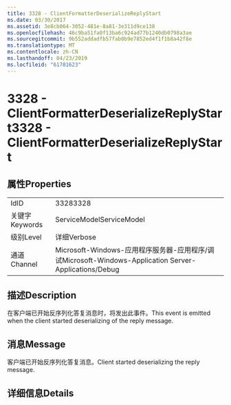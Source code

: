 ```yaml
---
title: 3328 - ClientFormatterDeserializeReplyStart
ms.date: 03/30/2017
ms.assetid: 3e8cb064-3052-481e-8a81-3e311d9ce138
ms.openlocfilehash: 46c9ba51fa0f13ba6c924ad77b1240db0798a3ae
ms.sourcegitcommit: 9b552addadfb57fab0b9e7852ed4f1f1b8a42f8e
ms.translationtype: MT
ms.contentlocale: zh-CN
ms.lasthandoff: 04/23/2019
ms.locfileid: "61781623"
---
```

# <a name="3328---clientformatterdeserializereplystart"></a><span data-ttu-id="af798-102">3328 - ClientFormatterDeserializeReplyStart</span><span class="sxs-lookup"><span data-stu-id="af798-102">3328 - ClientFormatterDeserializeReplyStart</span></span>
## <a name="properties"></a><span data-ttu-id="af798-103">属性</span><span class="sxs-lookup"><span data-stu-id="af798-103">Properties</span></span>  
  
|||  
|-|-|  
|<span data-ttu-id="af798-104">Id</span><span class="sxs-lookup"><span data-stu-id="af798-104">ID</span></span>|<span data-ttu-id="af798-105">3328</span><span class="sxs-lookup"><span data-stu-id="af798-105">3328</span></span>|  
|<span data-ttu-id="af798-106">关键字</span><span class="sxs-lookup"><span data-stu-id="af798-106">Keywords</span></span>|<span data-ttu-id="af798-107">ServiceModel</span><span class="sxs-lookup"><span data-stu-id="af798-107">ServiceModel</span></span>|  
|<span data-ttu-id="af798-108">级别</span><span class="sxs-lookup"><span data-stu-id="af798-108">Level</span></span>|<span data-ttu-id="af798-109">详细</span><span class="sxs-lookup"><span data-stu-id="af798-109">Verbose</span></span>|  
|<span data-ttu-id="af798-110">通道</span><span class="sxs-lookup"><span data-stu-id="af798-110">Channel</span></span>|<span data-ttu-id="af798-111">Microsoft-Windows-应用程序服务器-应用程序/调试</span><span class="sxs-lookup"><span data-stu-id="af798-111">Microsoft-Windows-Application Server-Applications/Debug</span></span>|  
  
## <a name="description"></a><span data-ttu-id="af798-112">描述</span><span class="sxs-lookup"><span data-stu-id="af798-112">Description</span></span>  
 <span data-ttu-id="af798-113">在客户端已开始反序列化答复消息时，将发出此事件。</span><span class="sxs-lookup"><span data-stu-id="af798-113">This event is emitted when the client started deserializing of the reply message.</span></span>  
  
## <a name="message"></a><span data-ttu-id="af798-114">消息</span><span class="sxs-lookup"><span data-stu-id="af798-114">Message</span></span>  
 <span data-ttu-id="af798-115">客户端已开始反序列化答复消息。</span><span class="sxs-lookup"><span data-stu-id="af798-115">Client started deserializing the reply message.</span></span>  
  
## <a name="details"></a><span data-ttu-id="af798-116">详细信息</span><span class="sxs-lookup"><span data-stu-id="af798-116">Details</span></span>
